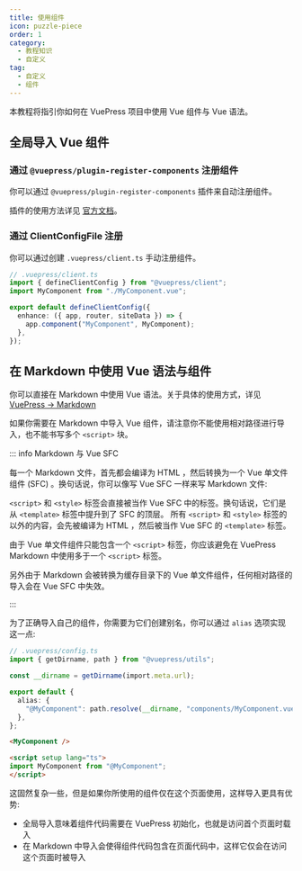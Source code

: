 ```yaml
---
title: 使用组件
icon: puzzle-piece
order: 1
category:
  - 教程知识
  - 自定义
tag:
  - 自定义
  - 组件
---
```


本教程将指引你如何在 VuePress 项目中使用 Vue 组件与 Vue 语法。

<!-- more -->

## 全局导入 Vue 组件

### 通过 `@vuepress/plugin-register-components` 注册组件

你可以通过 `@vuepress/plugin-register-components` 插件来自动注册组件。

插件的使用方法详见 [官方文档](https://v2.vuepress.vuejs.org/zh/reference/plugin/register-components.html)。

### 通过 ClientConfigFile 注册

你可以通过创建 `.vuepress/client.ts` 手动注册组件。

```ts
// .vuepress/client.ts
import { defineClientConfig } from "@vuepress/client";
import MyComponent from "./MyComponent.vue";

export default defineClientConfig({
  enhance: ({ app, router, siteData }) => {
    app.component("MyComponent", MyComponent);
  },
});
```

## 在 Markdown 中使用 Vue 语法与组件

你可以直接在 Markdown 中使用 Vue 语法。关于具体的使用方式，详见 [VuePress → Markdown](../vuepress/markdown.md#在-markdown-中使用-vue)

如果你需要在 Markdown 中导入 Vue 组件，请注意你不能使用相对路径进行导入，也不能书写多个 `<script>` 块。

::: info Markdown 与 Vue SFC

每一个 Markdown 文件，首先都会编译为 HTML ，然后转换为一个 Vue 单文件组件 (SFC) 。换句话说，你可以像写 Vue SFC 一样来写 Markdown 文件:

`<script>` 和 `<style>` 标签会直接被当作 Vue SFC 中的标签。换句话说，它们是从 `<template>` 标签中提升到了 SFC 的顶层。
所有 `<script>` 和 `<style>` 标签的以外的内容，会先被编译为 HTML ，然后被当作 Vue SFC 的 `<template>` 标签。

由于 Vue 单文件组件只能包含一个 `<script>` 标签，你应该避免在 VuePress Markdown 中使用多于一个 `<script>` 标签。

另外由于 Markdown 会被转换为缓存目录下的 Vue 单文件组件，任何相对路径的导入会在 Vue SFC 中失效。

:::

为了正确导入自己的组件，你需要为它们创建别名，你可以通过 `alias` 选项实现这一点:

```ts
// .vuepress/config.ts
import { getDirname, path } from "@vuepress/utils";

const __dirname = getDirname(import.meta.url);

export default {
  alias: {
    "@MyComponent": path.resolve(__dirname, "components/MyComponent.vue"),
  },
};
```

```md
<MyComponent />

<script setup lang="ts">
import MyComponent from "@MyComponent";
</script>
```

这固然复杂一些，但是如果你所使用的组件仅在这个页面使用，这样导入更具有优势:

- 全局导入意味着组件代码需要在 VuePress 初始化，也就是访问首个页面时载入
- 在 Markdown 中导入会使得组件代码包含在页面代码中，这样它仅会在访问这个页面时被导入
